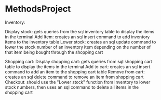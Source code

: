 # MethodsProject

Inventory:

Display stock: gets queries from the sql inventory table to display the items in the terminal
Add Item: creates an sql insert command to add inventory items to the inventory table
Lower stock: creates an sql update command to lower the stock number of an inventory item depending on the number of that item being bought through the shopping cart

Shopping cart:
Display shopping cart: gets queries from sql shopping cart table to display the items in the terminal
Add to cart: creates an sql insert command to add an item to the shopping cart table
Remove from cart: creates an sql delete command to remove an item from shopping cart
Checkout: should use the "Lower stock" function from Inventory to lower stock numbers, then uses an sql command to delete all items in the shopping cart
